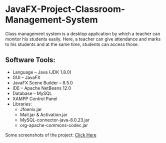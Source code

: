 # JavaFX-Project-Classroom-Management-System
Class management system is a desktop application by which a teacher can monitor his students easily. Here, a teacher can give attendance and marks to his students and at the same time, students can access those.

## Software Tools:
- Language – Java (JDK 1.8.0)
- GUI – JavaFX
- JavaFX Scene Builder – 8.5.0
- IDE – Apache NetBeans 12.0
- Database – MySQL
- XAMPP Control Panel
- Libraries:
  - Jfoenix.jar
  - Mail.jar & Activation.jar
  - MySQL-connector-java-8.0.23.jar
  - org-apache-commons-codec.jar

Some screenshots of the project: [Click Here](https://drive.google.com/drive/folders/14tfpM-LIGCqwZ8CMEsEgMWvKJgvh0EJo?usp=sharing)
